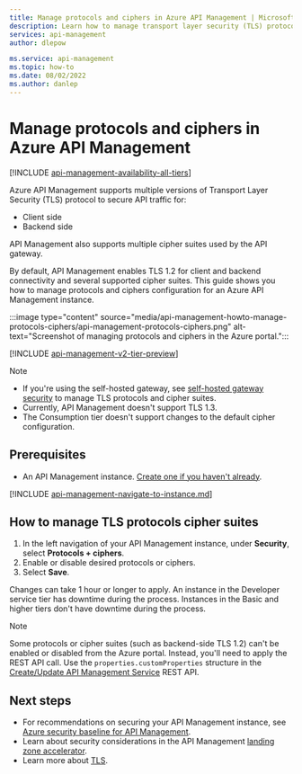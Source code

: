 ```yaml
---
title: Manage protocols and ciphers in Azure API Management | Microsoft Learn
description: Learn how to manage transport layer security (TLS) protocols and cipher suites in Azure API Management.
services: api-management
author: dlepow

ms.service: api-management
ms.topic: how-to
ms.date: 08/02/2022
ms.author: danlep
---
```


# Manage protocols and ciphers in Azure API Management

[!INCLUDE [api-management-availability-all-tiers](../../includes/api-management-availability-all-tiers.md)]

Azure API Management supports multiple versions of Transport Layer Security (TLS) protocol to secure API traffic for:
* Client side
* Backend side

API Management also supports multiple cipher suites used by the API gateway.

By default, API Management enables TLS 1.2 for client and backend connectivity and several supported cipher suites. This guide shows you how to manage protocols and ciphers configuration for an Azure API Management instance.

:::image type="content" source="media/api-management-howto-manage-protocols-ciphers/api-management-protocols-ciphers.png" alt-text="Screenshot of managing protocols and ciphers in the Azure portal.":::

[!INCLUDE [api-management-v2-tier-preview](../../includes/api-management-v2-tier-preview.md)]

> [!NOTE]
> * If you're using the self-hosted gateway, see [self-hosted gateway security](self-hosted-gateway-overview.md#security) to manage TLS protocols and cipher suites.
> * Currently, API Management doesn't support TLS 1.3.
> * The Consumption tier doesn't support changes to the default cipher configuration. 

## Prerequisites

* An API Management instance. [Create one if you haven't already](get-started-create-service-instance.md).

[!INCLUDE [api-management-navigate-to-instance.md](../../includes/api-management-navigate-to-instance.md)]

## How to manage TLS protocols cipher suites

1. In the left navigation of your API Management instance, under **Security**, select **Protocols + ciphers**.  
1. Enable or disable desired protocols or ciphers.
1. Select **Save**.

Changes can take 1 hour or longer to apply. An instance in the Developer service tier has downtime during the process. Instances in the Basic and higher tiers don't have downtime during the process.  

> [!NOTE]
> Some protocols or cipher suites (such as backend-side TLS 1.2) can't be enabled or disabled from the Azure portal. Instead, you'll need to apply the REST API call. Use the `properties.customProperties` structure in the [Create/Update API Management Service](/rest/api/apimanagement/current-ga/api-management-service/create-or-update) REST API.

## Next steps

* For recommendations on securing your API Management instance, see [Azure security baseline for API Management](/security/benchmark/azure/baselines/api-management-security-baseline).
* Learn about security considerations in the API Management [landing zone accelerator](/azure/cloud-adoption-framework/scenarios/app-platform/api-management/security).
* Learn more about [TLS](/dotnet/framework/network-programming/tls).
